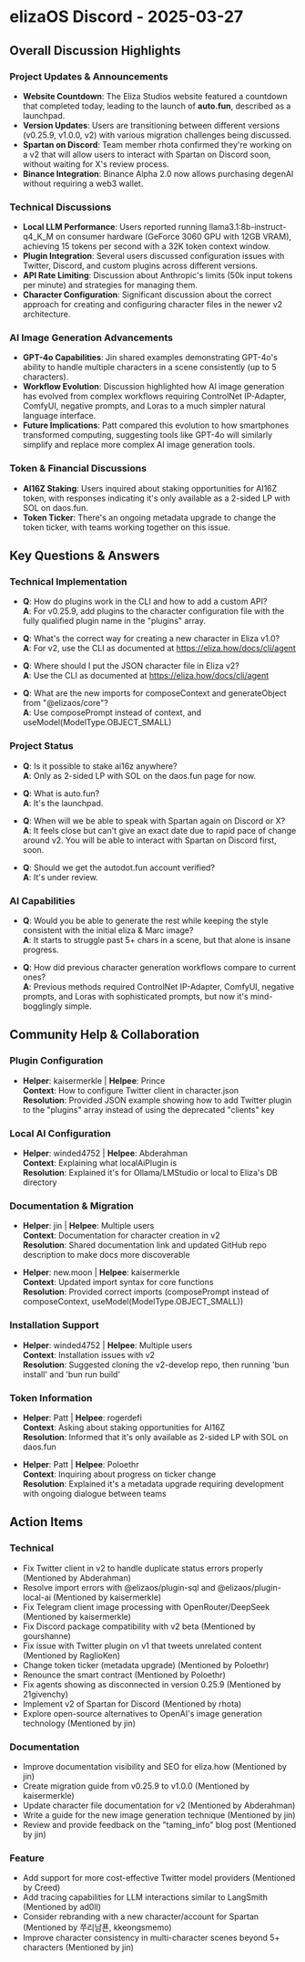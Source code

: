 # elizaOS Discord - 2025-03-27

## Overall Discussion Highlights

### Project Updates & Announcements
- **Website Countdown**: The Eliza Studios website featured a countdown that completed today, leading to the launch of **auto.fun**, described as a launchpad.
- **Version Updates**: Users are transitioning between different versions (v0.25.9, v1.0.0, v2) with various migration challenges being discussed.
- **Spartan on Discord**: Team member rhota confirmed they're working on a v2 that will allow users to interact with Spartan on Discord soon, without waiting for X's review process.
- **Binance Integration**: Binance Alpha 2.0 now allows purchasing degenAI without requiring a web3 wallet.

### Technical Discussions
- **Local LLM Performance**: Users reported running llama3.1:8b-instruct-q4_K_M on consumer hardware (GeForce 3060 GPU with 12GB VRAM), achieving 15 tokens per second with a 32K token context window.
- **Plugin Integration**: Several users discussed configuration issues with Twitter, Discord, and custom plugins across different versions.
- **API Rate Limiting**: Discussion about Anthropic's limits (50k input tokens per minute) and strategies for managing them.
- **Character Configuration**: Significant discussion about the correct approach for creating and configuring character files in the newer v2 architecture.

### AI Image Generation Advancements
- **GPT-4o Capabilities**: Jin shared examples demonstrating GPT-4o's ability to handle multiple characters in a scene consistently (up to 5 characters).
- **Workflow Evolution**: Discussion highlighted how AI image generation has evolved from complex workflows requiring ControlNet IP-Adapter, ComfyUI, negative prompts, and Loras to a much simpler natural language interface.
- **Future Implications**: Patt compared this evolution to how smartphones transformed computing, suggesting tools like GPT-4o will similarly simplify and replace more complex AI image generation tools.

### Token & Financial Discussions
- **AI16Z Staking**: Users inquired about staking opportunities for AI16Z token, with responses indicating it's only available as a 2-sided LP with SOL on daos.fun.
- **Token Ticker**: There's an ongoing metadata upgrade to change the token ticker, with teams working together on this issue.

## Key Questions & Answers

### Technical Implementation
- **Q**: How do plugins work in the CLI and how to add a custom API?  
  **A**: For v0.25.9, add plugins to the character configuration file with the fully qualified plugin name in the "plugins" array.

- **Q**: What's the correct way for creating a new character in Eliza v1.0?  
  **A**: For v2, use the CLI as documented at https://eliza.how/docs/cli/agent

- **Q**: Where should I put the JSON character file in Eliza v2?  
  **A**: Use the CLI as documented at https://eliza.how/docs/cli/agent

- **Q**: What are the new imports for composeContext and generateObject from "@elizaos/core"?  
  **A**: Use composePrompt instead of context, and useModel(ModelType.OBJECT_SMALL)

### Project Status
- **Q**: Is it possible to stake ai16z anywhere?  
  **A**: Only as 2-sided LP with SOL on the daos.fun page for now.

- **Q**: What is auto.fun?  
  **A**: It's the launchpad.

- **Q**: When will we be able to speak with Spartan again on Discord or X?  
  **A**: It feels close but can't give an exact date due to rapid pace of change around v2. You will be able to interact with Spartan on Discord first, soon.

- **Q**: Should we get the autodot.fun account verified?  
  **A**: It's under review.

### AI Capabilities
- **Q**: Would you be able to generate the rest while keeping the style consistent with the initial eliza & Marc image?  
  **A**: It starts to struggle past 5+ chars in a scene, but that alone is insane progress.

- **Q**: How did previous character generation workflows compare to current ones?  
  **A**: Previous methods required ControlNet IP-Adapter, ComfyUI, negative prompts, and Loras with sophisticated prompts, but now it's mind-bogglingly simple.

## Community Help & Collaboration

### Plugin Configuration
- **Helper**: kaisermerkle | **Helpee**: Prince  
  **Context**: How to configure Twitter client in character.json  
  **Resolution**: Provided JSON example showing how to add Twitter plugin to the "plugins" array instead of using the deprecated "clients" key

### Local AI Configuration
- **Helper**: winded4752 | **Helpee**: Abderahman  
  **Context**: Explaining what localAiPlugin is  
  **Resolution**: Explained it's for Ollama/LMStudio or local to Eliza's DB directory

### Documentation & Migration
- **Helper**: jin | **Helpee**: Multiple users  
  **Context**: Documentation for character creation in v2  
  **Resolution**: Shared documentation link and updated GitHub repo description to make docs more discoverable

- **Helper**: new.moon | **Helpee**: kaisermerkle  
  **Context**: Updated import syntax for core functions  
  **Resolution**: Provided correct imports (composePrompt instead of composeContext, useModel(ModelType.OBJECT_SMALL))

### Installation Support
- **Helper**: winded4752 | **Helpee**: Multiple users  
  **Context**: Installation issues with v2  
  **Resolution**: Suggested cloning the v2-develop repo, then running 'bun install' and 'bun run build'

### Token Information
- **Helper**: Patt | **Helpee**: rogerdefi  
  **Context**: Asking about staking opportunities for AI16Z  
  **Resolution**: Informed that it's only available as 2-sided LP with SOL on daos.fun

- **Helper**: Patt | **Helpee**: Poloethr  
  **Context**: Inquiring about progress on ticker change  
  **Resolution**: Explained it's a metadata upgrade requiring development with ongoing dialogue between teams

## Action Items

### Technical
- Fix Twitter client in v2 to handle duplicate status errors properly (Mentioned by Abderahman)
- Resolve import errors with @elizaos/plugin-sql and @elizaos/plugin-local-ai (Mentioned by kaisermerkle)
- Fix Telegram client image processing with OpenRouter/DeepSeek (Mentioned by kaisermerkle)
- Fix Discord package compatibility with v2 beta (Mentioned by gourshanne)
- Fix issue with Twitter plugin on v1 that tweets unrelated content (Mentioned by RaglioKen)
- Change token ticker (metadata upgrade) (Mentioned by Poloethr)
- Renounce the smart contract (Mentioned by Poloethr)
- Fix agents showing as disconnected in version 0.25.9 (Mentioned by 21givenchy)
- Implement v2 of Spartan for Discord (Mentioned by rhota)
- Explore open-source alternatives to OpenAI's image generation technology (Mentioned by jin)

### Documentation
- Improve documentation visibility and SEO for eliza.how (Mentioned by jin)
- Create migration guide from v0.25.9 to v1.0.0 (Mentioned by kaisermerkle)
- Update character file documentation for v2 (Mentioned by Abderahman)
- Write a guide for the new image generation technique (Mentioned by jin)
- Review and provide feedback on the "taming_info" blog post (Mentioned by jin)

### Feature
- Add support for more cost-effective Twitter model providers (Mentioned by Creed)
- Add tracing capabilities for LLM interactions similar to LangSmith (Mentioned by ad0ll)
- Consider rebranding with a new character/account for Spartan (Mentioned by 쭈리남푠, kkeongsmemo)
- Improve character consistency in multi-character scenes beyond 5+ characters (Mentioned by jin)